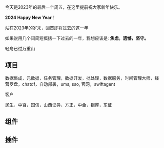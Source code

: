 


今天是2023年的最后一个周五，在这里提前祝大家新年快乐。

**2024 Happy New Year！**

站在2023年的岁末，回首即将过去的这一年

如果说用几个词简短概括一下过去的一年，我想应该是: **焦虑，遗憾，坚守。**

轻舟已过万重山

## 项目

数据集成，元数据，任务管理，数据开发，批处理，数据服务，时间管理大师，经营罗盘，chatdf，自动部署，ums, sso, 官网，swiftagent

客户

民生，中百，国信，山西证券，方正，中金，银座，东证
## 组件

## 插件
